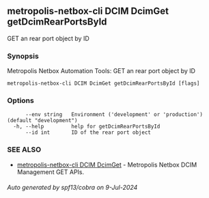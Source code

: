 ## metropolis-netbox-cli DCIM DcimGet getDcimRearPortsById

GET an rear port object by ID

### Synopsis


Metropolis Netbox Automation Tools:
  GET an rear port object by ID

```
metropolis-netbox-cli DCIM DcimGet getDcimRearPortsById [flags]
```

### Options

```
      --env string   Environment ('development' or 'production') (default "development")
  -h, --help         help for getDcimRearPortsById
      --id int       ID of the rear port object
```

### SEE ALSO

* [metropolis-netbox-cli DCIM DcimGet]()	 - Metropolis Netbox DCIM Management GET APIs.

###### Auto generated by spf13/cobra on 9-Jul-2024
